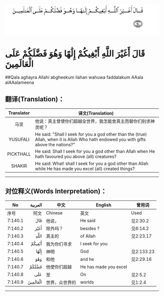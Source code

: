 ![007:140](images/007_140.gif)

# قَالَ أَغَيْرَ اللَّهِ أَبْغِيكُمْ إِلَٰهًا وَهُوَ فَضَّلَكُمْ عَلَى الْعَالَمِينَ 

##Qala aghayra Allahi abgheekum ilahan wahuwa faddalakum AAala alAAalameena 

## 翻译(Translation)：

| Translator | 译文(Translation)                                            |
| :--------: | ------------------------------------------------------------ |
|    马坚    | 他说：真主曾使你们超越全世界，我怎能舍真主而替你们别求神灵呢？ |
|  YUSUFALI  | He said: "Shall I seek for you a god other than the (true) Allah, when it is Allah Who hath endowed you with gifts above the nations?" |
| PICKTHALL  | He said: Shall I seek for you a god other than Allah when He hath favoured you above (all) creatures? |
|   SHAKIR   | He said: What! shall I seek for you a god other than Allah while He has made you excel (all) created things? |

---

## 对位释义(Words Interpretation)：

| No   | العربية | 中文    | English | 曾用词 |
| ---- | ------: | ------- | ------- | ------ |
| 序号 |    阿文 | Chinese | 英文    | Used   |
| 7:140.1 | قَالَ      | 他说，         | He said               | 见2:30.2   |
| 7:140.2 | أَغَيْرَ     | 除外吗？       | besides ?             | 见6:14.2   |
| 7:140.3 | اللَّهِ     | 真主的         | of Allah              | 见2:23.17  |
| 7:140.4 | أَبْغِيكُمْ   | 我为你们寻求   | I seek for you        |            |
| 7:140.5 | إِلَٰهًا     | 神明           | God                   | 见2:133.23 |
| 7:140.6 | وَهُوَ      | 和他           | and he                | 见2:29.16  |
| 7:140.7 | فَضَّلَكُمْ    | 他使你们超越   | He has made you excel |            |
| 7:140.8 | عَلَى      | 至             | On                    | 见2:5.2    |
| 7:140.9 | الْعَالَمِينَ | 世界，众世界的 | worlds                | 见1:2.4    |

---